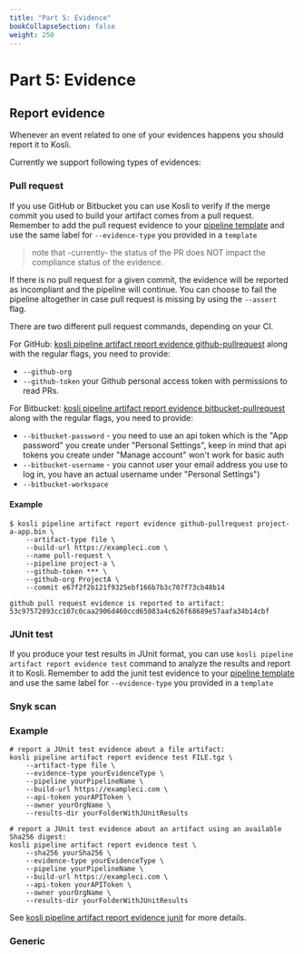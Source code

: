 ```yaml
---
title: "Part 5: Evidence"
bookCollapseSection: false
weight: 250
---
```

# Part 5: Evidence

## Report evidence

Whenever an event related to one of your evidences happens you should report it to Kosli. 

Currently we support following types of evidences:

### Pull request

If you use GitHub or Bitbucket you can use Kosli to verify if the merge commit you used to build your artifact comes from a pull request. Remember to add the pull request evidence to your [pipeline template](/kosli_overview/what_is_kosli/#template) and use the same label for `--evidence-type` you provided in a `template` 

> note that -currently- the status of the PR does NOT impact the compliance status of the evidence.

If there is no pull request for a given commit, the evidence will be reported as incompliant and the pipeline will continue. You can choose to fail the pipeline altogether in case pull request is missing by using the `--assert` flag.

There are two different pull request commands, depending on your CI.

For GitHub: [kosli pipeline artifact report evidence github-pullrequest](/client_reference/kosli_pipeline_artifact_report_evidence_github-pullrequest/) along with the regular flags, you need to provide:
* `--github-org`
* `--github-token` your	Github personal access token with permissions to read PRs.


For Bitbucket: [kosli pipeline artifact report evidence bitbucket-pullrequest](/client_reference/kosli_pipeline_artifact_report_evidence_bitbucket-pullrequest/) along with the regular flags, you need to provide:
*  `--bitbucket-password` - you need to use an api token which is the "App password" you create under "Personal Settings", keep in mind that api tokens you create under "Manage account" won't work for basic auth
* `--bitbucket-username` - you cannot user your email address you use to log in, you have an actual username under "Personal Settings") 
* `--bitbucket-workspace`

#### Example
 
```
$ kosli pipeline artifact report evidence github-pullrequest project-a-app.bin \
	--artifact-type file \
	--build-url https://exampleci.com \
	--name pull-request \
	--pipeline project-a \
	--github-token *** \
	--github-org ProjectA \
	--commit e67f2f2b121f9325ebf166b7b3c707f73cb48b14 

github pull request evidence is reported to artifact: 53c97572093cc107c0caa2906d460ccd65083a4c626f68689e57aafa34b14cbf
```


### JUnit test 

If you produce your test results in JUnit format, you can use `kosli pipeline artifact report evidence test` command to analyze the results and report it to Kosli. Remember to add the junit test evidence to your [pipeline template](/kosli_overview/what_is_kosli/#template) and use the same label for `--evidence-type` you provided in a `template` 

### Snyk scan

### Example

```
# report a JUnit test evidence about a file artifact:
kosli pipeline artifact report evidence test FILE.tgz \
	--artifact-type file \
	--evidence-type yourEvidenceType \
	--pipeline yourPipelineName \
	--build-url https://exampleci.com \
	--api-token yourAPIToken \
	--owner yourOrgName	\
	--results-dir yourFolderWithJUnitResults

# report a JUnit test evidence about an artifact using an available Sha256 digest:
kosli pipeline artifact report evidence test \
	--sha256 yourSha256 \
	--evidence-type yourEvidenceType \
	--pipeline yourPipelineName \
	--build-url https://exampleci.com \
	--api-token yourAPIToken \
	--owner yourOrgName	\
	--results-dir yourFolderWithJUnitResults
```

See [kosli pipeline artifact report evidence junit](/client_reference/kosli_pipeline_artifact_report_evidence_test/) for more details. 

### Generic

